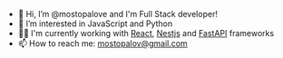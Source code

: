 - 👋 Hi, I’m @mostopalove and I'm Full Stack developer!
- 👀 I’m interested in JavaScript and Python
- 🧑‍💻 I'm currently working with [React](https://react.dev/), [Nestjs](https://nestjs.com/) and [FastAPI](https://fastapi.tiangolo.com/) frameworks
- 📫 How to reach me: mostopalov@gmail.com

<!---
mostopalove/mostopalove is a ✨ special ✨ repository because its `README.md` (this file) appears on your GitHub profile.
You can click the Preview link to take a look at your changes.
--->
